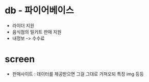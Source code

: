 
# db - 파이어베이스

- 라이더 지원
- 음식점의 밀키트 판매 지원
- 내정보 -> 수수료

# screen

- 판매사이트 : 데이터를 제공받으면 그걸 그대로 가져오되 특징 img 등등